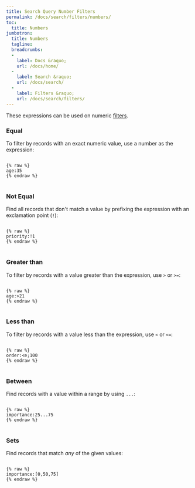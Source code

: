 ```yaml
---
title: Search Query Number Filters
permalink: /docs/search/filters/numbers/
toc:
  title: Numbers
jumbotron:
  title: Numbers
  tagline: 
  breadcrumbs:
  -
    label: Docs &raquo;
    url: /docs/home/
  -
    label: Search &raquo;
    url: /docs/search/
  -
    label: Filters &raquo;
    url: /docs/search/filters/
---
```


These expressions can be used on numeric [filters](/docs/search/filters/).

### Equal

To filter by records with an exact numeric value, use a number as the expression:

<pre>
<code class="language-text">
{% raw %}
age:35
{% endraw %}
</code>
</pre>

### Not Equal

Find all records that don't match a value by prefixing the expression with an exclamation point (`!`):

<pre>
<code class="language-text">
{% raw %}
priority:!1
{% endraw %}
</code>
</pre>

### Greater than

To filter by records with a value greater than the expression, use `>` or `>=`:

<pre>
<code class="language-text">
{% raw %}
age:&gt;21
{% endraw %}
</code>
</pre>

### Less than

To filter by records with a value less than the expression, use `<` or `<=`:

<pre>
<code class="language-text">
{% raw %}
order:&lte;100
{% endraw %}
</code>
</pre>

### Between

Find records with a value within a range by using `...`:

<pre>
<code class="language-text">
{% raw %}
importance:25...75
{% endraw %}
</code>
</pre>

### Sets

Find records that match _any_ of the given values:

<pre>
<code class="language-text">
{% raw %}
importance:[0,50,75]
{% endraw %}
</code>
</pre>
